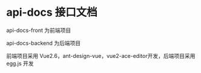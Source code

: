 # api-docs 接口文档

api-docs-front 为前端项目

api-docs-backend 为后端项目



前端项目采用 Vue2.6，ant-design-vue，vue2-ace-editor开发，后端项目采用 egg.js 开发